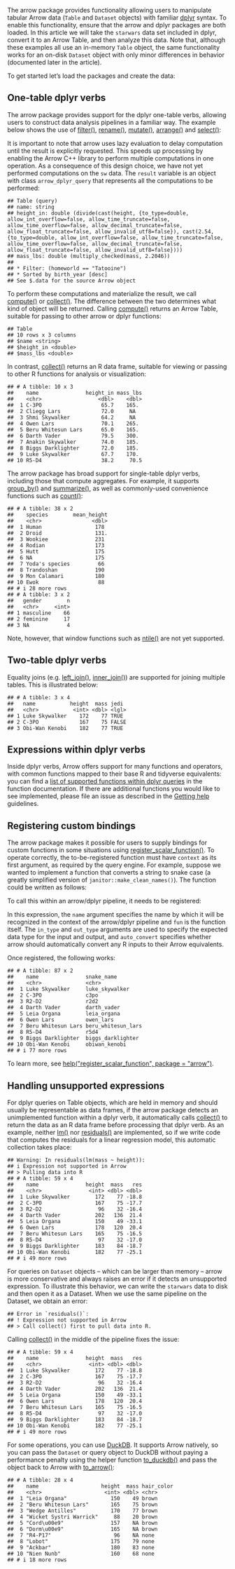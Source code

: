 The arrow package provides functionality allowing users to manipulate tabular Arrow data (`Table` and `Dataset` objects) with familiar [dplyr](https://dplyr.tidyverse.org) syntax. To enable this functionality, ensure that the arrow and dplyr packages are both loaded. In this article we will take the `starwars` data set included in dplyr, convert it to an Arrow Table, and then analyze this data. Note that, although these examples all use an in-memory `Table` object, the same functionality works for an on-disk `Dataset` object with only minor differences in behavior (documented later in the article).

To get started let’s load the packages and create the data:  

## One-table dplyr verbs

The arrow package provides support for the dplyr one-table verbs, allowing users to construct data analysis pipelines in a familiar way. The example below shows the use of [filter()](https://dplyr.tidyverse.org/reference/filter.html), [rename()](https://dplyr.tidyverse.org/reference/rename.html), [mutate()](https://dplyr.tidyverse.org/reference/mutate.html), [arrange()](https://dplyr.tidyverse.org/reference/arrange.html) and [select()](https://dplyr.tidyverse.org/reference/select.html):

It is important to note that arrow uses lazy evaluation to delay computation until the result is explicitly requested. This speeds up processing by enabling the Arrow C++ library to perform multiple computations in one operation. As a consequence of this design choice, we have not yet performed computations on the `sw` data. The `result` variable is an object with class `arrow_dplyr_query` that represents all the computations to be performed:

    ## Table (query)
    ## name: string
    ## height_in: double (divide(cast(height, {to_type=double, allow_int_overflow=false, allow_time_truncate=false, allow_time_overflow=false, allow_decimal_truncate=false, allow_float_truncate=false, allow_invalid_utf8=false}), cast(2.54, {to_type=double, allow_int_overflow=false, allow_time_truncate=false, allow_time_overflow=false, allow_decimal_truncate=false, allow_float_truncate=false, allow_invalid_utf8=false})))
    ## mass_lbs: double (multiply_checked(mass, 2.2046))
    ## 
    ## * Filter: (homeworld == "Tatooine")
    ## * Sorted by birth_year [desc]
    ## See $.data for the source Arrow object
To perform these computations and materialize the result, we call [compute()](https://dplyr.tidyverse.org/reference/compute.html) or [collect()](https://dplyr.tidyverse.org/reference/compute.html). The difference between the two determines what kind of object will be returned. Calling [compute()](https://dplyr.tidyverse.org/reference/compute.html) returns an Arrow Table, suitable for passing to other arrow or dplyr functions:

    ## Table
    ## 10 rows x 3 columns
    ## $name <string>
    ## $height_in <double>
    ## $mass_lbs <double>
In contrast, [collect()](https://dplyr.tidyverse.org/reference/compute.html) returns an R data frame, suitable for viewing or passing to other R functions for analysis or visualization:

    ## # A tibble: 10 x 3
    ##    name               height_in mass_lbs
    ##    <chr>                  <dbl>    <dbl>
    ##  1 C-3PO                   65.7    165. 
    ##  2 Cliegg Lars             72.0     NA  
    ##  3 Shmi Skywalker          64.2     NA  
    ##  4 Owen Lars               70.1    265. 
    ##  5 Beru Whitesun Lars      65.0    165. 
    ##  6 Darth Vader             79.5    300. 
    ##  7 Anakin Skywalker        74.0    185. 
    ##  8 Biggs Darklighter       72.0    185. 
    ##  9 Luke Skywalker          67.7    170. 
    ## 10 R5-D4                   38.2     70.5
The arrow package has broad support for single-table dplyr verbs, including those that compute aggregates. For example, it supports [group_by()](https://dplyr.tidyverse.org/reference/group_by.html) and [summarize()](https://dplyr.tidyverse.org/reference/summarise.html), as well as commonly-used convenience functions such as [count()](https://dplyr.tidyverse.org/reference/count.html):

    ## # A tibble: 38 x 2
    ##    species        mean_height
    ##    <chr>                <dbl>
    ##  1 Human                 178 
    ##  2 Droid                 131.
    ##  3 Wookiee               231 
    ##  4 Rodian                173 
    ##  5 Hutt                  175 
    ##  6 NA                    175 
    ##  7 Yoda's species         66 
    ##  8 Trandoshan            190 
    ##  9 Mon Calamari          180 
    ## 10 Ewok                   88 
    ## # i 28 more rows
    ## # A tibble: 3 x 2
    ##   gender        n
    ##   <chr>     <int>
    ## 1 masculine    66
    ## 2 feminine     17
    ## 3 NA            4
Note, however, that window functions such as [ntile()](https://dplyr.tidyverse.org/reference/ntile.html) are not yet supported.  

## Two-table dplyr verbs

Equality joins (e.g. [left_join()](https://dplyr.tidyverse.org/reference/mutate-joins.html), [inner_join()](https://dplyr.tidyverse.org/reference/mutate-joins.html)) are supported for joining multiple tables. This is illustrated below:

    ## # A tibble: 3 x 4
    ##   name           height  mass jedi 
    ##   <chr>           <int> <dbl> <lgl>
    ## 1 Luke Skywalker    172    77 TRUE 
    ## 2 C-3PO             167    75 FALSE
    ## 3 Obi-Wan Kenobi    182    77 TRUE
## Expressions within dplyr verbs

Inside dplyr verbs, Arrow offers support for many functions and operators, with common functions mapped to their base R and tidyverse equivalents: you can find a [list of supported functions within dplyr queries](https://arrow.apache.org/docs/r/articles/../reference/acero.html) in the function documentation. If there are additional functions you would like to see implemented, please file an issue as described in the [Getting help](https://arrow.apache.org/docs/r/#getting-help) guidelines.  

## Registering custom bindings

The arrow package makes it possible for users to supply bindings for custom functions in some situations using [register_scalar_function()](https://arrow.apache.org/docs/r/articles/../reference/register_scalar_function.html). To operate correctly, the to-be-registered function must have `context` as its first argument, as required by the query engine. For example, suppose we wanted to implement a function that converts a string to snake case (a greatly simplified version of `janitor::make_clean_names()`). The function could be written as follows:

To call this within an arrow/dplyr pipeline, it needs to be registered:

In this expression, the `name` argument specifies the name by which it will be recognized in the context of the arrow/dplyr pipeline and `fun` is the function itself. The `in_type` and `out_type` arguments are used to specify the expected data type for the input and output, and `auto_convert` specifies whether arrow should automatically convert any R inputs to their Arrow equivalents.

Once registered, the following works:

    ## # A tibble: 87 x 2
    ##    name               snake_name        
    ##    <chr>              <chr>             
    ##  1 Luke Skywalker     luke_skywalker    
    ##  2 C-3PO              c3po              
    ##  3 R2-D2              r2d2              
    ##  4 Darth Vader        darth_vader       
    ##  5 Leia Organa        leia_organa       
    ##  6 Owen Lars          owen_lars         
    ##  7 Beru Whitesun Lars beru_whitesun_lars
    ##  8 R5-D4              r5d4              
    ##  9 Biggs Darklighter  biggs_darklighter 
    ## 10 Obi-Wan Kenobi     obiwan_kenobi     
    ## # i 77 more rows
To learn more, see [help("register_scalar_function", package = "arrow")](https://arrow.apache.org/docs/r/articles/../reference/register_scalar_function.html).  

## Handling unsupported expressions

For dplyr queries on Table objects, which are held in memory and should usually be representable as data frames, if the arrow package detects an unimplemented function within a dplyr verb, it automatically calls [collect()](https://dplyr.tidyverse.org/reference/compute.html) to return the data as an R data frame before processing that dplyr verb. As an example, neither [lm()](https://rdrr.io/r/stats/lm.html) nor [residuals()](https://rdrr.io/r/stats/residuals.html) are implemented, so if we write code that computes the residuals for a linear regression model, this automatic collection takes place:

    ## Warning: In residuals(lm(mass ~ height)): 
    ## i Expression not supported in Arrow
    ## > Pulling data into R
    ## # A tibble: 59 x 4
    ##    name               height  mass   res
    ##    <chr>               <int> <dbl> <dbl>
    ##  1 Luke Skywalker        172    77 -18.8
    ##  2 C-3PO                 167    75 -17.7
    ##  3 R2-D2                  96    32 -16.4
    ##  4 Darth Vader           202   136  21.4
    ##  5 Leia Organa           150    49 -33.1
    ##  6 Owen Lars             178   120  20.4
    ##  7 Beru Whitesun Lars    165    75 -16.5
    ##  8 R5-D4                  97    32 -17.0
    ##  9 Biggs Darklighter     183    84 -18.7
    ## 10 Obi-Wan Kenobi        182    77 -25.1
    ## # i 49 more rows
For queries on `Dataset` objects – which can be larger than memory – arrow is more conservative and always raises an error if it detects an unsupported expression. To illustrate this behavior, we can write the `starwars` data to disk and then open it as a Dataset. When we use the same pipeline on the Dataset, we obtain an error:

    ## Error in `residuals()`:
    ## ! Expression not supported in Arrow
    ## > Call collect() first to pull data into R.
Calling [collect()](https://dplyr.tidyverse.org/reference/compute.html) in the middle of the pipeline fixes the issue:

    ## # A tibble: 59 x 4
    ##    name               height  mass   res
    ##    <chr>               <int> <dbl> <dbl>
    ##  1 Luke Skywalker        172    77 -18.8
    ##  2 C-3PO                 167    75 -17.7
    ##  3 R2-D2                  96    32 -16.4
    ##  4 Darth Vader           202   136  21.4
    ##  5 Leia Organa           150    49 -33.1
    ##  6 Owen Lars             178   120  20.4
    ##  7 Beru Whitesun Lars    165    75 -16.5
    ##  8 R5-D4                  97    32 -17.0
    ##  9 Biggs Darklighter     183    84 -18.7
    ## 10 Obi-Wan Kenobi        182    77 -25.1
    ## # i 49 more rows
For some operations, you can use [DuckDB](https://www.duckdb.org). It supports Arrow natively, so you can pass the `Dataset` or query object to DuckDB without paying a performance penalty using the helper function [to_duckdb()](https://arrow.apache.org/docs/r/articles/../reference/to_duckdb.html) and pass the object back to Arrow with [to_arrow()](https://arrow.apache.org/docs/r/articles/../reference/to_arrow.html):

    ## # A tibble: 28 x 4
    ##    name                    height  mass hair_color
    ##    <chr>                    <int> <dbl> <chr>     
    ##  1 "Leia Organa"              150    49 brown     
    ##  2 "Beru Whitesun Lars"       165    75 brown     
    ##  3 "Wedge Antilles"           170    77 brown     
    ##  4 "Wicket Systri Warrick"     88    20 brown     
    ##  5 "Cord\u00e9"               157    NA brown     
    ##  6 "Dorm\u00e9"               165    NA brown     
    ##  7 "R4-P17"                    96    NA none      
    ##  8 "Lobot"                    175    79 none      
    ##  9 "Ackbar"                   180    83 none      
    ## 10 "Nien Nunb"                160    68 none      
    ## # i 18 more rows
